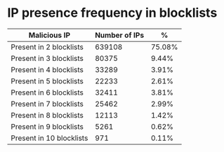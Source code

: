 # IP presence frequency in blocklists
| Malicious IP | Number of IPs | % |
|----|----|----|
| Present in 2 blocklists | 639108 | 75.08% |
| Present in 3 blocklists | 80375 | 9.44% |
| Present in 4 blocklists | 33289 | 3.91% |
| Present in 5 blocklists | 22233 | 2.61% |
| Present in 6 blocklists | 32411 | 3.81% |
| Present in 7 blocklists | 25462 | 2.99% |
| Present in 8 blocklists | 12113 | 1.42% |
| Present in 9 blocklists | 5261 | 0.62% |
| Present in 10 blocklists | 971 | 0.11% |
